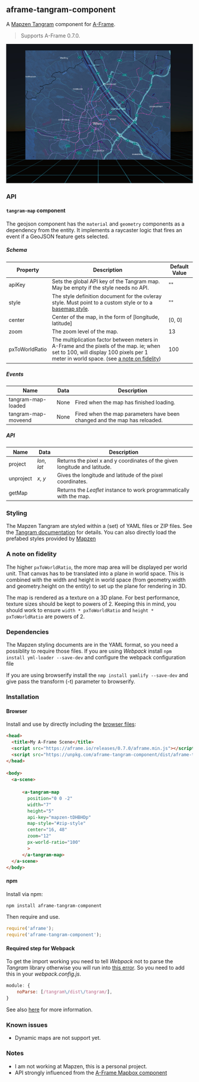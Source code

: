## aframe-tangram-component

A [Mapzen Tangram](https://mapzen.com/products/tangram/) component for [A-Frame](https://aframe.io).

> Supports A-Frame 0.7.0.

![Example](doc/example.jpg)

### API

#### `tangram-map` component

The geojson component has the `material` and `geometry` components as a dependency from the entity. It implements a raycaster logic that fires an event if a GeoJSON feature gets selected.

##### Schema
| Property | Description | Default Value |
| -------- | ----------- | ------------- |
| apiKey | Sets the global API key of the Tangram map. May be empty if the style needs no API. | "" |
| style | The style definition document for the ovleray style. Must point to a custom style or to a [basemap style](https://nextzen.org). | "" |
| center | Center of the map, in the form of [longitude, latitude] | [0, 0] |
| zoom | The zoom level of the map. | 13 |
| pxToWorldRatio | The multiplication factor between meters in A-Frame and the pixels of the map. ie; when set to 100, will display 100 pixels per 1 meter in world space. (see [a note on fidelity](#a-note-on-fidelity)) | 100 |

##### Events
| Name | Data | Description |
| -------- | ----------- | ------------- |
| tangram-map-loaded | None| Fired when the map has finished loading. |
| tangram-map-moveend | None | Fired when the map parameters have been changed and the map has reloaded. |

##### API
| Name | Data | Description |
| -------- | ----------- | ------------- |
| project | _lon_, _lat_| Returns the pixel x and y coordinates of the given longitude and latitude. |
| unproject | _x_, _y_| Gives the longitude and latitude of the pixel coordinates. |
| getMap | | Returns the _Leaflet_ instance to work programmatically with the map. |

### Styling
The Mapzen Tangram are styled within a (set) of YAML files or ZIP files. See the [Tangram documentation](https://mapzen.com/documentation/tangram/) for details. 
You can also directly load the prefabed styles provided by [Mapzen](https://mapzen.com/documentation/cartography/styles/)

### A note on fidelity

The higher `pxToWorldRatio`, the more map area will be displayed per world
unit. That canvas has to be translated into a plane in world space. This is
combined with the width and height in world space (from geometry.width and
geometry.height on the entity) to set up the plane for rendering in 3D.

The map is rendered as a texture on a 3D plane. For best performance, texture
sizes should be kept to powers of 2. Keeping this in mind, you should work to
ensure `width * pxToWorldRatio` and `height * pxToWorldRatio` are powers of 2.

### Dependencies
The Mapzen styling documents are in the YAML format, so you need a possiblity to require those files.
If you are using _Webpack_ install
`npm install yml-loader --save-dev` 
and configure the webpack configuration file

If you are using browserify install the
`nmp install yamlify --save-dev` 
and give pass the transform (-t) parameter to browserify.

### Installation

#### Browser

Install and use by directly including the [browser files](dist):

```html
<head>
  <title>My A-Frame Scene</title>
  <script src="https://aframe.io/releases/0.7.0/aframe.min.js"></script>
  <script src="https://unpkg.com/aframe-tangram-component/dist/aframe-tangram-component.min.js"></script>
</head>

<body>
  <a-scene>

      <a-tangram-map 
        position="0 0 -2"
        width="7"
        height="5"
        api-key="mapzen-tDHBHDp"
        map-style="#zip-style"
        center="16, 48"
        zoom="12"
        px-world-ratio="100"
        >
      </a-tangram-map>
  </a-scene>
</body>
```

<!-- If component is accepted to the Registry, uncomment this. -->
<!--
Or with [angle](https://npmjs.com/package/angle/), you can install the proper
version of the component straight into your HTML file, respective to your
version of A-Frame:

```sh
angle install aframe-tangramgeojson-component
```
-->

#### npm

Install via npm:

```bash
npm install aframe-tangram-component
```

Then require and use.

```js
require('aframe');
require('aframe-tangram-component');
```

#### Required step for Webpack
To get the import working you need to tell _Webpack_ not to parse the _Tangram_ library otherwise you will run into [this error](https://github.com/tangrams/tangram/issues/559). So you need to add this in your _webpack.config.js_.

```js
module: {
    noParse: [/tangram\/dist\/tangram/],
}
```

See also [here](https://github.com/tangrams/tangram-play/wiki/Advanced-Tangram-for-front-end-engineers:-bundlers,-frameworks,-etc) for more information.

### Known issues
* Dynamic maps are not support yet.

### Notes
* I am not working at Mapzen, this is a personal project.
* API strongly influenced from the [A-Frame Mapbox component](https://github.com/jesstelford/aframe-map)

